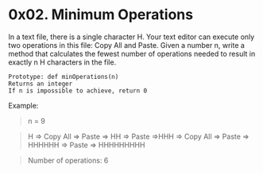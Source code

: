 # 0x02. Minimum Operations

In a text file, there is a single character H. Your text editor can execute only two operations in this file: Copy All and Paste. Given a number n, write a method that calculates the fewest number of operations needed to result in exactly n H characters in the file.

    Prototype: def minOperations(n)
    Returns an integer
    If n is impossible to achieve, return 0

Example:

> n = 9

> H => Copy All => Paste => HH => Paste =>HHH => Copy All => Paste => HHHHHH => Paste => HHHHHHHHH

> Number of operations: 6